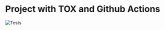 
# Project with TOX and Github Actions



![Tests](https://github.com/gnm3000/python-tox-testing-github-project/actions/workflows/tests.yml/badge.svg)
